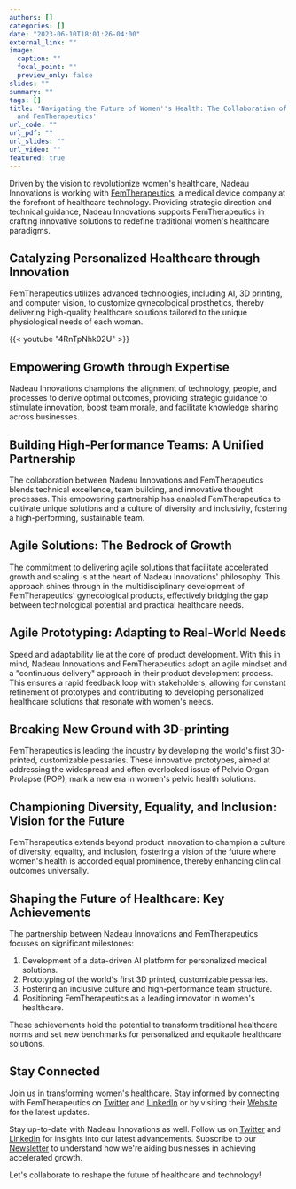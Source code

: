 ```yaml
---
authors: []
categories: []
date: "2023-06-10T18:01:26-04:00"
external_link: ""
image:
  caption: ""
  focal_point: ""
  preview_only: false
slides: ""
summary: ""
tags: []
title: 'Navigating the Future of Women''s Health: The Collaboration of Nadeau Innovations
  and FemTherapeutics'
url_code: ""
url_pdf: ""
url_slides: ""
url_video: ""
featured: true
---
```


Driven by the vision to revolutionize women's healthcare, Nadeau Innovations is working with [FemTherapeutics](https://femtherapeutics.com/), a medical device company at the forefront of healthcare technology. Providing strategic direction and technical guidance, Nadeau Innovations supports FemTherapeutics in crafting innovative solutions to redefine traditional women's healthcare paradigms.

## Catalyzing Personalized Healthcare through Innovation

FemTherapeutics utilizes advanced technologies, including AI, 3D printing, and computer vision, to customize gynecological prosthetics, thereby delivering high-quality healthcare solutions tailored to the unique physiological needs of each woman.

{{< youtube "4RnTpNhk02U" >}}

## Empowering Growth through Expertise

Nadeau Innovations champions the alignment of technology, people, and processes to derive optimal outcomes, providing strategic guidance to stimulate innovation, boost team morale, and facilitate knowledge sharing across businesses.

## Building High-Performance Teams: A Unified Partnership

The collaboration between Nadeau Innovations and FemTherapeutics blends technical excellence, team building, and innovative thought processes. This empowering partnership has enabled FemTherapeutics to cultivate unique solutions and a culture of diversity and inclusivity, fostering a high-performing, sustainable team.

## Agile Solutions: The Bedrock of Growth

The commitment to delivering agile solutions that facilitate accelerated growth and scaling is at the heart of Nadeau Innovations' philosophy. This approach shines through in the multidisciplinary development of FemTherapeutics' gynecological products, effectively bridging the gap between technological potential and practical healthcare needs.

## Agile Prototyping: Adapting to Real-World Needs

Speed and adaptability lie at the core of product development. With this in mind, Nadeau Innovations and FemTherapeutics adopt an agile mindset and a "continuous delivery" approach in their product development process. This ensures a rapid feedback loop with stakeholders, allowing for constant refinement of prototypes and contributing to developing personalized healthcare solutions that resonate with women's needs.

## Breaking New Ground with 3D-printing

FemTherapeutics is leading the industry by developing the world's first 3D-printed, customizable pessaries. These innovative prototypes, aimed at addressing the widespread and often overlooked issue of Pelvic Organ Prolapse (POP), mark a new era in women's pelvic health solutions.

## Championing Diversity, Equality, and Inclusion: Vision for the Future

FemTherapeutics extends beyond product innovation to champion a culture of diversity, equality, and inclusion, fostering a vision of the future where women's health is accorded equal prominence, thereby enhancing clinical outcomes universally.

## Shaping the Future of Healthcare: Key Achievements

The partnership between Nadeau Innovations and FemTherapeutics focuses on significant milestones:

1. Development of a data-driven AI platform for personalized medical solutions.
2. Prototyping of the world's first 3D printed, customizable pessaries.
3. Fostering an inclusive culture and high-performance team structure.
4. Positioning FemTherapeutics as a leading innovator in women's healthcare.

These achievements hold the potential to transform traditional healthcare norms and set new benchmarks for personalized and equitable healthcare solutions.

## Stay Connected

Join us in transforming women's healthcare. Stay informed by connecting with FemTherapeutics on [Twitter](https://twitter.com/FemTherapeutics) and [LinkedIn](https://www.linkedin.com/company/femtherapeutics/) or by visiting their [Website](https://femtherapeutics.com/) for the latest updates.

Stay up-to-date with Nadeau Innovations as well. Follow us on [Twitter](https://twitter.com/NadeauInnov/) and [LinkedIn](https://www.linkedin.com/company/nadeau-innovations/) for insights into our latest advancements. Subscribe to our [Newsletter](https://engnadeau.substack.com/) to understand how we're aiding businesses in achieving accelerated growth.

Let's collaborate to reshape the future of healthcare and technology!
